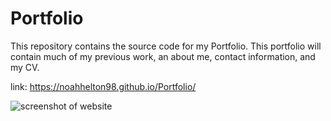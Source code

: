 # Portfolio

This repository contains the source code for my Portfolio. This portfolio will contain much of my previous work, an about me, contact information, and my CV. 


link: https://noahhelton98.github.io/Portfolio/


![screenshot of website](/Portfolio/assets/img/screenshot.png)